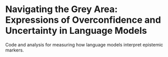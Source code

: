 # Navigating the Grey Area: Expressions of Overconfidence and Uncertainty in Language Models
Code and analysis for measuring how language models interpret epistemic markers.
